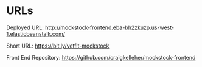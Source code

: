# URLs
Deployed URL: http://mockstock-frontend.eba-bh2zkuzp.us-west-1.elasticbeanstalk.com/

Short URL: https://bit.ly/vetfit-mockstock

Front End Repository: https://github.com/craigkelleher/mockstock-frontend
